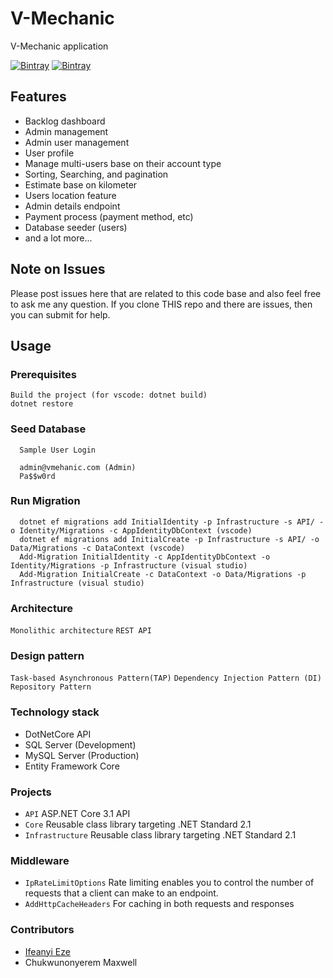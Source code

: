 # V-Mechanic
V-Mechanic application

[![Bintray](https://img.shields.io/badge/license-vmechanics-blue.svg?style=flat-square?maxAge=2592000)]()
[![Bintray](https://img.shields.io/badge/made%20with-dotnetcore3.1-blue.svg?style=flat-square?maxAge=2592000)]()

## Features
- Backlog dashboard
- Admin management
- Admin user management
- User profile 
- Manage multi-users base on their account type
- Sorting, Searching, and pagination
- Estimate base on kilometer
- Users location feature
- Admin details endpoint
- Payment process (payment method, etc)
- Database seeder (users)
- and a lot more...

## Note on Issues
Please post issues here that are related to this code base and also feel free to ask me any question. If you clone THIS repo and there are issues, then you can submit for help.

## Usage

### Prerequisites
  ```
  Build the project (for vscode: dotnet build)
  dotnet restore
  ```
  ### Seed Database
  ```
    Sample User Login

    admin@vmehanic.com (Admin)
    Pa$$w0rd
  ```

 ### Run Migration
  ```
    dotnet ef migrations add InitialIdentity -p Infrastructure -s API/ -o Identity/Migrations -c AppIdentityDbContext (vscode)
    dotnet ef migrations add InitialCreate -p Infrastructure -s API/ -o Data/Migrations -c DataContext (vscode)
    Add-Migration InitialIdentity -c AppIdentityDbContext -o Identity/Migrations -p Infrastructure (visual studio)
    Add-Migration InitialCreate -c DataContext -o Data/Migrations -p Infrastructure (visual studio)
  ```

### Architecture
 `Monolithic architecture` 
 `REST API`

### Design pattern
`Task-based Asynchronous Pattern(TAP)`
`Dependency Injection Pattern (DI)` 
`Repository Pattern`

### Technology stack
- DotNetCore API
- SQL Server (Development)
- MySQL Server (Production)
- Entity Framework Core

### Projects
 - `API` ASP.NET Core 3.1 API
 - `Core` Reusable class library targeting .NET Standard 2.1
 - `Infrastructure` Reusable class library targeting .NET Standard 2.1

### Middleware
- `IpRateLimitOptions` Rate limiting enables you to control the number of requests that a client can make to an endpoint.
- `AddHttpCacheHeaders` For caching in both requests and responses

### Contributors
- [Ifeanyi Eze](mailto:emmatex4yall@hotmail.com)
- Chukwunonyerem Maxwell



